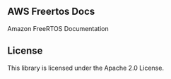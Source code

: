 ## AWS Freertos Docs

Amazon FreeRTOS Documentation

## License

This library is licensed under the Apache 2.0 License. 
